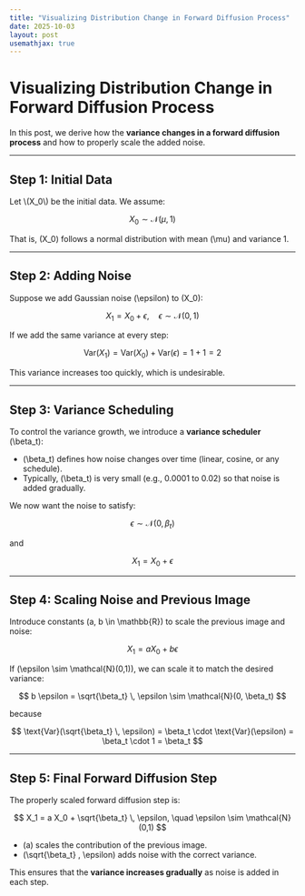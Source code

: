 ```yaml
---
title: "Visualizing Distribution Change in Forward Diffusion Process"
date: 2025-10-03
layout: post
usemathjax: true
---
```


# Visualizing Distribution Change in Forward Diffusion Process

In this post, we derive how the **variance changes in a forward diffusion process** and how to properly scale the added noise.

---


## Step 1: Initial Data

Let \\(X_0\\) be the initial data. We assume:

$$
X_0 \sim \mathcal{N}(\mu, 1)
$$

That is, \(X_0\) follows a normal distribution with mean \(\mu\) and variance 1.

---

## Step 2: Adding Noise

Suppose we add Gaussian noise \(\epsilon\) to \(X_0\):

$$
X_1 = X_0 + \epsilon, \quad \epsilon \sim \mathcal{N}(0,1)
$$

If we add the same variance at every step:

$$
\text{Var}(X_1) = \text{Var}(X_0) + \text{Var}(\epsilon) = 1 + 1 = 2
$$

This variance increases too quickly, which is undesirable.

---

## Step 3: Variance Scheduling

To control the variance growth, we introduce a **variance scheduler** \(\beta_t\):

- \(\beta_t\) defines how noise changes over time (linear, cosine, or any schedule).  
- Typically, \(\beta_t\) is very small (e.g., 0.0001 to 0.02) so that noise is added gradually.

We now want the noise to satisfy:

$$
\epsilon \sim \mathcal{N}(0, \beta_t)
$$

and

$$
X_1 = X_0 + \epsilon
$$

---

## Step 4: Scaling Noise and Previous Image

Introduce constants \(a, b \in \mathbb{R}\) to scale the previous image and noise:

$$
X_1 = a X_0 + b \epsilon
$$

If \(\epsilon \sim \mathcal{N}(0,1)\), we can scale it to match the desired variance:

$$
b \epsilon = \sqrt{\beta_t} \, \epsilon \sim \mathcal{N}(0, \beta_t)
$$

because

$$
\text{Var}(\sqrt{\beta_t} \, \epsilon) = \beta_t \cdot \text{Var}(\epsilon) = \beta_t \cdot 1 = \beta_t
$$

---

## Step 5: Final Forward Diffusion Step

The properly scaled forward diffusion step is:

$$
X_1 = a X_0 + \sqrt{\beta_t} \, \epsilon, \quad \epsilon \sim \mathcal{N}(0,1)
$$

- \(a\) scales the contribution of the previous image.  
- \(\sqrt{\beta_t} \, \epsilon\) adds noise with the correct variance.  

This ensures that the **variance increases gradually** as noise is added in each step.
